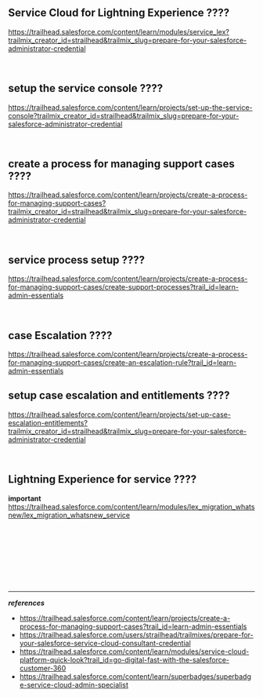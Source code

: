 ## Service Cloud for Lightning Experience ????
https://trailhead.salesforce.com/content/learn/modules/service_lex?trailmix_creator_id=strailhead&trailmix_slug=prepare-for-your-salesforce-administrator-credential 


<br/>

## setup the service console ????
https://trailhead.salesforce.com/content/learn/projects/set-up-the-service-console?trailmix_creator_id=strailhead&trailmix_slug=prepare-for-your-salesforce-administrator-credential

<br/>

## create a process for managing support cases ????
https://trailhead.salesforce.com/content/learn/projects/create-a-process-for-managing-support-cases?trailmix_creator_id=strailhead&trailmix_slug=prepare-for-your-salesforce-administrator-credential

<br/>

## service process setup ????
https://trailhead.salesforce.com/content/learn/projects/create-a-process-for-managing-support-cases/create-support-processes?trail_id=learn-admin-essentials


<br/>


## case Escalation ????
https://trailhead.salesforce.com/content/learn/projects/create-a-process-for-managing-support-cases/create-an-escalation-rule?trail_id=learn-admin-essentials

## setup case escalation and entitlements ????
https://trailhead.salesforce.com/content/learn/projects/set-up-case-escalation-entitlements?trailmix_creator_id=strailhead&trailmix_slug=prepare-for-your-salesforce-administrator-credential



<br/>

## Lightning Experience for service ????

**important** https://trailhead.salesforce.com/content/learn/modules/lex_migration_whatsnew/lex_migration_whatsnew_service








<br/>

<br/>

<br/>

<br/>

<br/>

<br/>

<br/>


---
***references***

  - https://trailhead.salesforce.com/content/learn/projects/create-a-process-for-managing-support-cases?trail_id=learn-admin-essentials
  - https://trailhead.salesforce.com/users/strailhead/trailmixes/prepare-for-your-salesforce-service-cloud-consultant-credential
  - https://trailhead.salesforce.com/content/learn/modules/service-cloud-platform-quick-look?trail_id=go-digital-fast-with-the-salesforce-customer-360
  - https://trailhead.salesforce.com/content/learn/superbadges/superbadge-service-cloud-admin-specialist


